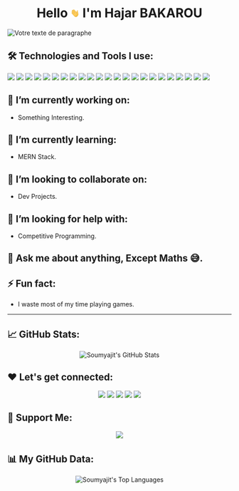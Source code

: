 <h1 align="center"><strong>Hello <img src="https://raw.githubusercontent.com/ABSphreak/ABSphreak/master/gifs/Hi.gif" width="20" height="20"> I'm Hajar BAKAROU</strong></h1>

![Votre texte de paragraphe](https://github.com/bakarouhajar/bakarouhajar/assets/105990605/137dd39a-51e7-4fd2-854f-cf1ca2b53727)

## 🛠 Technologies and Tools I use:
<p align="left">
  <img src="https://img.shields.io/badge/-C++-00599C?style=for-the-badge&logo=c%2B%2B&logoColor=white" />
  <img src="https://img.shields.io/badge/-JavaScript-F7DF1E?style=for-the-badge&logo=javascript&logoColor=black" />
  <img src="https://img.shields.io/badge/-React-20232A?style=for-the-badge&logo=react&logoColor=61DAFB" />
  <img src="https://img.shields.io/badge/-Next.js-000000?style=for-the-badge&logo=next.js&logoColor=white" />
  <img src="https://img.shields.io/badge/-MongoDB-47A248?style=for-the-badge&logo=mongodb&logoColor=white" />
  <img src="https://img.shields.io/badge/-Node.js-339933?style=for-the-badge&logo=node.js&logoColor=white" />
  <img src="https://img.shields.io/badge/-NPM-CB3837?style=for-the-badge&logo=npm&logoColor=white" />
  <img src="https://img.shields.io/badge/-Redux-764ABC?style=for-the-badge&logo=redux&logoColor=white" />
  <img src="https://img.shields.io/badge/-Express.js-000000?style=for-the-badge&logo=express&logoColor=white" />
  <img src="https://img.shields.io/badge/-Tailwind CSS-38B2AC?style=for-the-badge&logo=tailwind-css&logoColor=white" />
  <img src="https://img.shields.io/badge/-Bootstrap-7952B3?style=for-the-badge&logo=bootstrap&logoColor=white" />
  <img src="https://img.shields.io/badge/-Material--UI-0081CB?style=for-the-badge&logo=material-ui&logoColor=white" />
  <img src="https://img.shields.io/badge/-Python-3776AB?style=for-the-badge&logo=python&logoColor=white" />
  <img src="https://img.shields.io/badge/-Markdown-000000?style=for-the-badge&logo=markdown&logoColor=white" />
  <img src="https://img.shields.io/badge/-HTML5-E34F26?style=for-the-badge&logo=html5&logoColor=white" />
  <img src="https://img.shields.io/badge/-CSS3-1572B6?style=for-the-badge&logo=css3&logoColor=white" />
  <img src="https://img.shields.io/badge/-jQuery-0769AD?style=for-the-badge&logo=jquery&logoColor=white" />
  <img src="https://img.shields.io/badge/-Git-F05032?style=for-the-badge&logo=git&logoColor=white" />
  <img src="https://img.shields.io/badge/-Brave Browser-FB542B?style=for-the-badge&logo=brave&logoColor=white" />
  <img src="https://img.shields.io/badge/-Prettier-F7B93E?style=for-the-badge&logo=prettier&logoColor=black" />
  <img src="https://img.shields.io/badge/-GitHub Actions-2088FF?style=for-the-badge&logo=github-actions&logoColor=white" />
  <img src="https://img.shields.io/badge/-Postman-FF6C37?style=for-the-badge&logo=postman&logoColor=white" />
  <img src="https://img.shields.io/badge/-Heroku-430098?style=for-the-badge&logo=heroku&logoColor=white" />
</p>

## 🔭 I’m currently working on:
- Something Interesting.

## 🌱 I’m currently learning:
- MERN Stack.

## 👯 I’m looking to collaborate on:
- Dev Projects.

## 🤔 I’m looking for help with:
- Competitive Programming.

## 💬 Ask me about anything, Except Maths 😅.

## ⚡ Fun fact:
- I waste most of my time playing games.

---

## 📈 GitHub Stats:
<p align="center">
  <img src="https://github-readme-stats.vercel.app/api?username=soumyajit4419&show_icons=true&theme=radical" alt="Soumyajit's GitHub Stats" />
</p>

## ❤️ Let's get connected:
<p align="center">
  <a href="https://soumyajit.vercel.app/"><img src="https://img.shields.io/badge/-Website-47CCCC?style=for-the-badge&logo=Google-Chrome&logoColor=white" /></a>
  <a href="https://twitter.com/soumyajit4419"><img src="https://img.shields.io/badge/-Twitter-1DA1F2?style=for-the-badge&logo=Twitter&logoColor=white" /></a>
  <a href="https://www.linkedin.com/in/soumyajit4419/"><img src="https://img.shields.io/badge/-LinkedIn-0077B5?style=for-the-badge&logo=Linkedin&logoColor=white" /></a>
  <a href="https://soumyajitblogs.vercel.app/"><img src="https://img.shields.io/badge/-Blog-FF4088?style=for-the-badge&logo=Hugo&logoColor=white" /></a>
  <a href="https://www.instagram.com/soumyajit4419"><img src="https://img.shields.io/badge/-Instagram-E4405F?style=for-the-badge&logo=Instagram&logoColor=white" /></a>
</p>

## 🤝 Support Me:
<p align="center">
  <a href="https://www.buymeacoffee.com/soumyajit4419"><img src="https://img.shields.io/badge/-Buy Me a Coffee-FFDD00?style=for-the-badge&logo=buy-me-a-coffee&logoColor=black" /></a>
</p>

## 📊 My GitHub Data:
<p align="center">
  <img src="https://github-readme-stats.vercel.app/api/top-langs/?username=soumyajit4419&theme=radical&layout=compact" alt="Soumyajit's Top Languages" />
</p>
